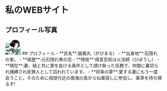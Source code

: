 # 私のWEBサイト

## プロフィール写真
<!-- ![私の写真](/image.png) -->
<img src = "image.png" alt ="私の写真" width="10%">
## プロフィール
- **氏名**:画眉丸（がびまる）
- **出身地**:石隠れの里。
- **経歴**:元石隠れ衆の忍
- **特技**:得意忍術は火法師（ひぼうし）
- **現在**:妻、結と共に里を抜ける条件として請け負った任務で、仲間に裏切られ捕縛され死罪人として囚われています。
- **将来の夢**:愛する妻にもう一度会うこと。そのために琉球付近の南海の島から仙薬探しに参加し、薬草を持ち帰るぞ!
